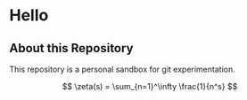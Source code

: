 # Hello

## About this Repository

This repository is a personal sandbox for git experimentation.

$$
\zeta(s) = \sum_{n=1}^\infty \frac{1}{n^s}
$$
